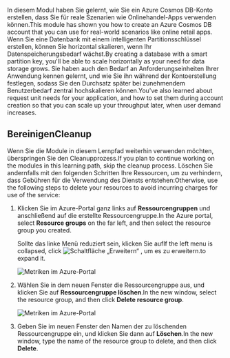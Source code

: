 <span data-ttu-id="9fe58-101">In diesem Modul haben Sie gelernt, wie Sie ein Azure Cosmos DB-Konto erstellen, dass Sie für reale Szenarien wie Onlinehandel-Apps verwenden können.</span><span class="sxs-lookup"><span data-stu-id="9fe58-101">This module has shown you how to create an Azure Cosmos DB account that you can use for real-world scenarios like online retail apps.</span></span> <span data-ttu-id="9fe58-102">Wenn Sie eine Datenbank mit einem intelligenten Partitionsschlüssel erstellen, können Sie horizontal skalieren, wenn Ihr Datenspeicherungsbedarf wächst.</span><span class="sxs-lookup"><span data-stu-id="9fe58-102">By creating a database with a smart partition key, you'll be able to scale horizontally as your need for data storage grows.</span></span> <span data-ttu-id="9fe58-103">Sie haben auch den Bedarf an Anforderungseinheiten Ihrer Anwendung kennen gelernt, und wie Sie ihn während der Kontoerstellung festlegen, sodass Sie den Durchsatz später bei zunehmendem Benutzerbedarf zentral hochskalieren können.</span><span class="sxs-lookup"><span data-stu-id="9fe58-103">You've also learned about request unit needs for your application, and how to set them during account creation so that you can scale up your throughput later, when user demand increases.</span></span>

## <a name="cleanup"></a><span data-ttu-id="9fe58-104">Bereinigen</span><span class="sxs-lookup"><span data-stu-id="9fe58-104">Cleanup</span></span>

<span data-ttu-id="9fe58-105">Wenn Sie die Module in diesem Lernpfad weiterhin verwenden möchten, überspringen Sie den Cleanupprozess.</span><span class="sxs-lookup"><span data-stu-id="9fe58-105">If you plan to continue working on the modules in this learning path, skip the cleanup process.</span></span> <span data-ttu-id="9fe58-106">Löschen Sie andernfalls mit den folgenden Schritten Ihre Ressourcen, um zu verhindern, dass Gebühren für die Verwendung des Diensts entstehen:</span><span class="sxs-lookup"><span data-stu-id="9fe58-106">Otherwise, use the following steps to delete your resources to avoid incurring charges for use of the service:</span></span>

1. <span data-ttu-id="9fe58-107">Klicken Sie im Azure-Portal ganz links auf **Ressourcengruppen** und anschließend auf die erstellte Ressourcengruppe.</span><span class="sxs-lookup"><span data-stu-id="9fe58-107">In the Azure portal, select **Resource groups** on the far left, and then select the resource group you created.</span></span>  

    <span data-ttu-id="9fe58-108">Sollte das linke Menü reduziert sein, klicken Sie auf</span><span class="sxs-lookup"><span data-stu-id="9fe58-108">If the left menu is collapsed, click</span></span> ![Schaltfläche „Erweitern“](../media/5-create-a-database-and-collection/expand.png) <span data-ttu-id="9fe58-110">, um es zu erweitern.</span><span class="sxs-lookup"><span data-stu-id="9fe58-110">to expand it.</span></span>

   ![Metriken im Azure-Portal](../media/5-create-a-database-and-collection/delete-resources-select.png)

2. <span data-ttu-id="9fe58-112">Wählen Sie in dem neuen Fenster die Ressourcengruppe aus, und klicken Sie auf **Ressourcengruppe löschen**.</span><span class="sxs-lookup"><span data-stu-id="9fe58-112">In the new window, select the resource group, and then click **Delete resource group**.</span></span>

   ![Metriken im Azure-Portal](../media/5-create-a-database-and-collection/delete-resources.png)

3. <span data-ttu-id="9fe58-114">Geben Sie im neuen Fenster den Namen der zu löschenden Ressourcengruppe ein, und klicken Sie dann auf **Löschen**.</span><span class="sxs-lookup"><span data-stu-id="9fe58-114">In the new window, type the name of the resource group to delete, and then click **Delete**.</span></span>

